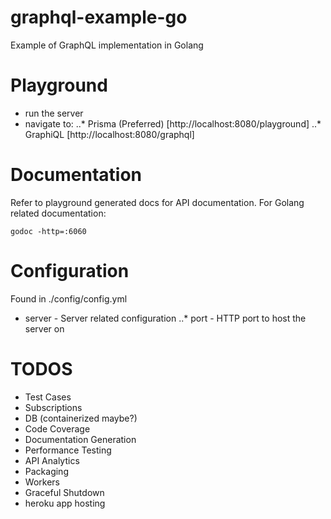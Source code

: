 # graphql-example-go
Example of GraphQL implementation in Golang

# Playground
* run the server
* navigate to:
..* Prisma (Preferred) [http://localhost:8080/playground]
..* GraphiQL [http://localhost:8080/graphql]

# Documentation
Refer to playground generated docs for API documentation.
For Golang related documentation:
```
godoc -http=:6060
```

# Configuration
Found in ./config/config.yml
* server - Server related configuration
..* port - HTTP port to host the server on

# TODOS
* Test Cases
* Subscriptions
* DB (containerized maybe?)
* Code Coverage
* Documentation Generation
* Performance Testing
* API Analytics
* Packaging
* Workers
* Graceful Shutdown
* heroku app hosting